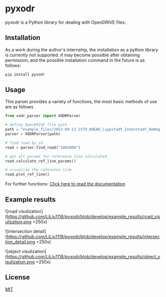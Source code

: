 # pyxodr

pyxodr is a Python library for dealing with OpenDRIVE files.

## Installation

As a work during the author's internship, the installation as a python library is currently not supported. It may become possible after obtaining permission, and the possible installation command in the future is as follows:

```bash
pip install pyxodr
```

## Usage

This parser provides a variety of functions, the most basic methods of use are as follows

```python
from xodr_parser import XODRParser

# define OpenDRIVE file path
path = "example_files/2022-09-13_1579_AHEAD_Lippstadt_Innenstadt_HeWeg_ODR.xodr"
parser = XODRParser(path)

# find road by id
road = parser.find_road("1002000")

# get all params for reference line calculated
road.calculate_ref_line_params()

# visualize the reference line
road.plot_ref_line()
```

For further functions: [Click here to read the documentation](https://github.com/LiLiu1118/pyxodr/blob/master/documentation/XODRParser_Documentation.pdf)

## Example results

![road visulization](https://github.com/LiLiu1118/pyxodr/blob/develop/example_results/road_visulization.png =250x)

![intersection detail](https://github.com/LiLiu1118/pyxodr/blob/develop/example_results/intersection_detail.png =250x)

![object visulization](https://github.com/LiLiu1118/pyxodr/blob/develop/example_results/object_visulization.png =250x)


## License
[MIT](https://choosealicense.com/licenses/mit/)
